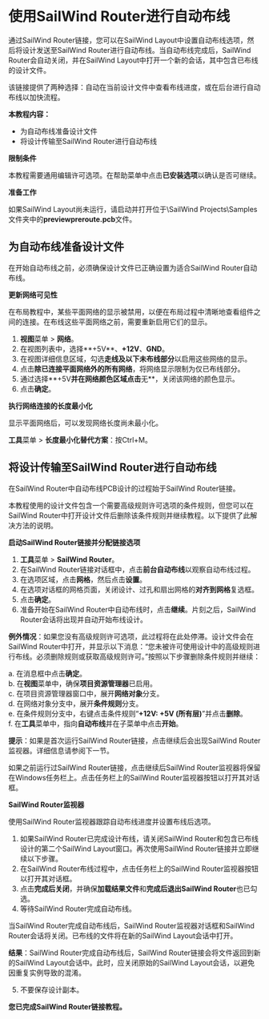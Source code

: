 # 使用SailWind Router进行自动布线

通过SailWind Router链接，您可以在SailWind Layout中设置自动布线选项，然后将设计发送至SailWind Router进行自动布线。当自动布线完成后，SailWind Router会自动关闭，并在SailWind Layout中打开一个新的会话，其中包含已布线的设计文件。

该链接提供了两种选择：自动在当前设计文件中查看布线进度，或在后台进行自动布线以加快流程。

**本教程内容：**

- 为自动布线准备设计文件
- 将设计传输至SailWind Router进行自动布线

**限制条件**

本教程需要通用编辑许可选项。在帮助菜单中点击**已安装选项**以确认是否可继续。

**准备工作**

如果SailWind Layout尚未运行，请启动并打开位于\SailWind Projects\Samples文件夹中的**previewpreroute.pcb**文件。

## 为自动布线准备设计文件

在开始自动布线之前，必须确保设计文件已正确设置为适合SailWind Router自动布线。

**更新网络可见性**

在布局教程中，某些平面网络的显示被禁用，以便在布局过程中清晰地查看组件之间的连接。在布线这些平面网络之前，需要重新启用它们的显示。

1. **视图**菜单 > **网络**。
2. 在视图列表中，选择**+5V**、**+12V**、**GND**。
3. 在视图详细信息区域，勾选**走线及以下未布线部分**以启用这些网络的显示。
4. 点击**除已连接平面网络外的所有网络**，将网络显示限制为仅已布线部分。
5. 通过选择**+5V**并在网络颜色区域点击**无**，关闭该网络的颜色显示。
6. 点击**确定**。

**执行网络连接的长度最小化**

显示平面网络后，可以发现网络长度尚未最小化。

**工具**菜单 > **长度最小化替代方案**：按Ctrl+M。

## 将设计传输至SailWind Router进行自动布线

在SailWind Router中自动布线PCB设计的过程始于SailWind Router链接。

本教程使用的设计文件包含一个需要高级规则许可选项的条件规则，但您可以在SailWind Router中打开设计文件后删除该条件规则并继续教程。以下提供了此解决方法的说明。

**启动SailWind Router链接并分配链接选项**

1. **工具**菜单 > **SailWind Router**。
2. 在SailWind Router链接对话框中，点击**前台自动布线**以观察自动布线过程。
3. 在选项区域，点击**网格**，然后点击**设置**。
4. 在选项对话框的网格页面，关闭设计、过孔和扇出网格的**对齐到网格**复选框。
5. 点击**确定**。
6. 准备开始在SailWind Router中自动布线时，点击**继续**。片刻之后，SailWind Router会话将出现并自动开始布线设计。

**例外情况**：如果您没有高级规则许可选项，此过程将在此处停滞。设计文件会在SailWind Router中打开，并显示以下消息：“您未被许可使用设计中的高级规则进行布线。必须删除规则或获取高级规则许可。”按照以下步骤删除条件规则并继续：

a. 在消息框中点击**确定**。  
b. 在**视图**菜单中，确保**项目资源管理器**已启用。  
c. 在项目资源管理器窗口中，展开**网络对象**分支。  
d. 在网络对象分支中，展开**条件规则**分支。  
e. 在条件规则分支中，右键点击条件规则“**+12V: +5V (所有层)**”并点击**删除**。  
f. 在**工具**菜单中，指向**自动布线**并在子菜单中点击**开始**。

**提示**：如果是首次运行SailWind Router链接，点击继续后会出现SailWind Router监视器。详细信息请参阅下一节。

如果之前运行过SailWind Router链接，点击继续后SailWind Router监视器将保留在Windows任务栏上。点击任务栏上的SailWind Router监视器按钮以打开其对话框。

**SailWind Router监视器**

使用SailWind Router监视器跟踪自动布线进度并设置布线后选项。

1. 如果SailWind Router已完成设计布线，请关闭SailWind Router和包含已布线设计的第二个SailWind Layout窗口。再次使用SailWind Router链接并立即继续以下步骤。
2. 在SailWind Router布线过程中，点击任务栏上的SailWind Router监视器按钮以打开其对话框。
3. 点击**完成后关闭**，并确保**加载结果文件**和**完成后退出SailWind Router**也已勾选。
4. 等待SailWind Router完成自动布线。

当SailWind Router完成自动布线后，SailWind Router监视器对话框和SailWind Router会话将关闭。已布线的文件将在新的SailWind Layout会话中打开。

**结果**：SailWind Router完成自动布线后，SailWind Router链接会将文件返回到新的SailWind Layout会话中。此时，应关闭原始的SailWind Layout会话，以避免因重复实例导致的混淆。

5. 不要保存设计副本。

**您已完成SailWind Router链接教程。**